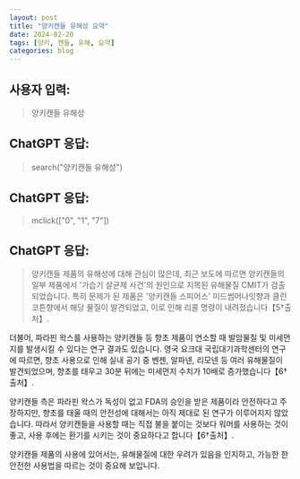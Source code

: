 ```yaml
---
layout: post
title: "양키캔들 유해성 요약"
date: 2024-02-20
tags: [양키, 캔들, 유해, 요약]
categories: blog
---
```


## 사용자 입력:
> 양키캔들 유해성

## ChatGPT 응답:
> search("양키캔들 유해성")

## ChatGPT 응답:
> mclick(["0", "1", "7"])

## ChatGPT 응답:
> 양키캔들 제품의 유해성에 대해 관심이 많은데, 최근 보도에 따르면 양키캔들의 일부 제품에서 '가습기 살균제 사건'의 원인으로 지목된 유해물질 CMIT가 검출되었습니다. 특히 문제가 된 제품은 '양키캔들 스피어스' 미드썸머나잇향과 클린코튼향에서 해당 물질이 발견되었고, 이로 인해 리콜 명령이 내려졌습니다【5†출처】.

더불어, 파라핀 왁스를 사용하는 양키캔들 등 향초 제품이 연소할 때 발암물질 및 미세먼지를 발생시킬 수 있다는 연구 결과도 있습니다. 영국 요크대 국립대기과학센터의 연구에 따르면, 향초 사용으로 인해 실내 공기 중 벤젠, 알파넨, 리모넨 등 여러 유해물질이 발견되었으며, 향초를 태우고 30분 뒤에는 미세먼지 수치가 10배로 증가했습니다【6†출처】.

양키캔들 측은 파라핀 왁스가 독성이 없고 FDA의 승인을 받은 제품이라 안전하다고 주장하지만, 향초를 태울 때의 안전성에 대해서는 아직 제대로 된 연구가 이루어지지 않았습니다. 따라서 양키캔들을 사용할 때는 직접 불을 붙이는 것보다 워머를 사용하는 것이 좋고, 사용 후에는 환기를 시키는 것이 중요하다고 합니다【6†출처】.

양키캔들 제품의 사용에 있어서는, 유해물질에 대한 우려가 있음을 인지하고, 가능한 한 안전한 사용법을 따르는 것이 중요해 보입니다.


